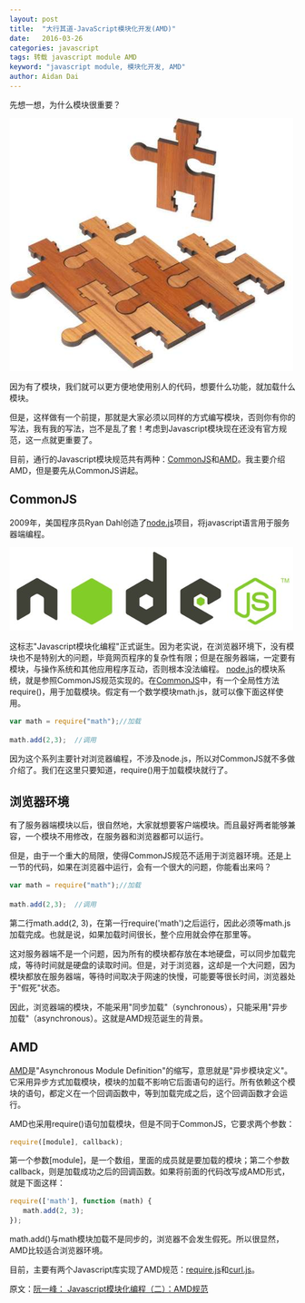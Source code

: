```yaml
---
layout: post
title:  "大行其道-JavaScript模块化开发(AMD)"
date:   2016-03-26
categories: javascript
tags: 转载 javascript module AMD
keyword: "javascript module, 模块化开发, AMD"
author: Aidan Dai
---
```


先想一想，为什么模块很重要？

![module-apttern](/asset/images/article/module-apttern.jpg)

因为有了模块，我们就可以更方便地使用别人的代码，想要什么功能，就加载什么模块。

但是，这样做有一个前提，那就是大家必须以同样的方式编写模块，否则你有你的写法，我有我的写法，岂不是乱了套！考虑到Javascript模块现在还没有官方规范，这一点就更重要了。

目前，通行的Javascript模块规范共有两种：[CommonJS](http://wiki.commonjs.org/wiki/Modules/1.1)和[AMD](https://github.com/amdjs/amdjs-api/wiki/AMD)。我主要介绍AMD，但是要先从CommonJS讲起。

## CommonJS

2009年，美国程序员Ryan Dahl创造了[node.js](https://nodejs.org/en/)项目，将javascript语言用于服务器端编程。

![nodejs](/asset/images/article/nodejs.jpg)

这标志"Javascript模块化编程"正式诞生。因为老实说，在浏览器环境下，没有模块也不是特别大的问题，毕竟网页程序的复杂性有限；但是在服务器端，一定要有模块，与操作系统和其他应用程序互动，否则根本没法编程。
[node.js](https://nodejs.org/docs/latest/api/modules.html)的模块系统，就是参照CommonJS规范实现的。在[CommonJS](http://wiki.commonjs.org/wiki/Modules/1.1)中，有一个全局性方法require()，用于加载模块。假定有一个数学模块math.js，就可以像下面这样使用。

```Javascript
var math = require("math");//加载

math.add(2,3);  //调用
```

因为这个系列主要针对浏览器编程，不涉及node.js，所以对CommonJS就不多做介绍了。我们在这里只要知道，require()用于加载模块就行了。

## 浏览器环境

有了服务器端模块以后，很自然地，大家就想要客户端模块。而且最好两者能够兼容，一个模块不用修改，在服务器和浏览器都可以运行。

但是，由于一个重大的局限，使得CommonJS规范不适用于浏览器环境。还是上一节的代码，如果在浏览器中运行，会有一个很大的问题，你能看出来吗？

```Javascript
var math = require("math");//加载

math.add(2,3);  //调用
```

第二行math.add(2, 3)，在第一行require('math')之后运行，因此必须等math.js加载完成。也就是说，如果加载时间很长，整个应用就会停在那里等。

这对服务器端不是一个问题，因为所有的模块都存放在本地硬盘，可以同步加载完成，等待时间就是硬盘的读取时间。但是，对于浏览器，这却是一个大问题，因为模块都放在服务器端，等待时间取决于网速的快慢，可能要等很长时间，浏览器处于"假死"状态。

因此，浏览器端的模块，不能采用"同步加载"（synchronous），只能采用"异步加载"（asynchronous）。这就是AMD规范诞生的背景。

## AMD

[AMD](https://github.com/amdjs/amdjs-api/wiki/AMD)是"Asynchronous Module Definition"的缩写，意思就是"异步模块定义"。它采用异步方式加载模块，模块的加载不影响它后面语句的运行。所有依赖这个模块的语句，都定义在一个回调函数中，等到加载完成之后，这个回调函数才会运行。

AMD也采用require()语句加载模块，但是不同于CommonJS，它要求两个参数：

```Javascript
require([module], callback);
```

第一个参数[module]，是一个数组，里面的成员就是要加载的模块；第二个参数callback，则是加载成功之后的回调函数。如果将前面的代码改写成AMD形式，就是下面这样：

```Javascript
require(['math'], function (math) {
　　math.add(2, 3);
});
```

math.add()与math模块加载不是同步的，浏览器不会发生假死。所以很显然，AMD比较适合浏览器环境。

目前，主要有两个Javascript库实现了AMD规范：[require.js](http://requirejs.org/)和[curl.js](https://github.com/cujojs/curl)。

原文：[阮一峰： Javascript模块化编程（二）：AMD规范](http://www.ruanyifeng.com/blog/2012/10/asynchronous_module_definition.html)
